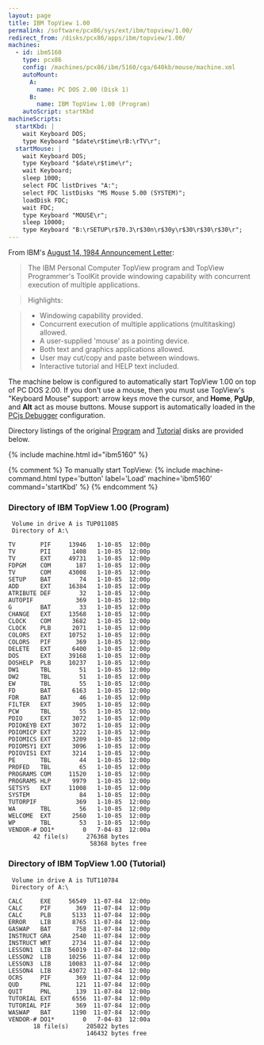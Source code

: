 ```yaml
---
layout: page
title: IBM TopView 1.00
permalink: /software/pcx86/sys/ext/ibm/topview/1.00/
redirect_from: /disks/pcx86/apps/ibm/topview/1.00/
machines:
  - id: ibm5160
    type: pcx86
    config: /machines/pcx86/ibm/5160/cga/640kb/mouse/machine.xml
    autoMount:
      A:
        name: PC DOS 2.00 (Disk 1)
      B:
        name: IBM TopView 1.00 (Program)
    autoScript: startKbd
machineScripts:
  startKbd: |
    wait Keyboard DOS;
    type Keyboard "$date\r$time\rB:\rTV\r";
  startMouse: |
    wait Keyboard DOS;
    type Keyboard "$date\r$time\r";
    wait Keyboard;
    sleep 1000;
    select FDC listDrives "A:";
    select FDC listDisks "MS Mouse 5.00 (SYSTEM)";
    loadDisk FDC;
    wait FDC;
    type Keyboard "MOUSE\r";
    sleep 10000;
    type Keyboard "B:\rSETUP\r$70.3\r$30n\r$30y\r$30\r$30\r$30\r";
---
```


From IBM's [August 14, 1984 Announcement Letter](http://www-01.ibm.com/common/ssi/ShowDoc.wss?docURL=/common/ssi/rep_ca/2/897/ENUS284-282/index.html&lang=en&request_locale=en):

> The IBM Personal Computer TopView program and TopView Programmer's ToolKit provide windowing capability with
concurrent execution of multiple applications.

> Highlights:

> - Windowing capability provided.
> - Concurrent execution of multiple applications (multitasking) allowed.
> - A user-supplied 'mouse' as a pointing device.
> - Both text and graphics applications allowed.
> - User may cut/copy and paste between windows.
> - Interactive tutorial and HELP text included.

The machine below is configured to automatically start TopView 1.00 on top of PC DOS 2.00.  If you don't use a mouse,
then you must use TopView's "Keyboard Mouse" support: arrow keys move the cursor, and **Home**, **PgUp**, and **Alt** act
as mouse buttons.  Mouse support is automatically loaded in the [PCjs Debugger](debugger/) configuration.

Directory listings of the original [Program](#directory-of-ibm-topview-100-program) and [Tutorial](#directory-of-ibm-topview-100-tutorial)
disks are provided below.

{% include machine.html id="ibm5160" %}

{% comment %}
To manually start TopView: {% include machine-command.html type='button' label='Load' machine='ibm5160' command='startKbd' %}
{% endcomment %}

### Directory of IBM TopView 1.00 (Program)

     Volume in drive A is TUP011085
     Directory of A:\

    TV       PIF     13946   1-10-85  12:00p
    TV       PII      1408   1-10-85  12:00p
    TV       EXT     49731   1-10-85  12:00p
    FDPGM    COM       187   1-10-85  12:00p
    TV       COM     43008   1-10-85  12:00p
    SETUP    BAT        74   1-10-85  12:00p
    ADD      EXT     16384   1-10-85  12:00p
    ATRIBUTE DEF        32   1-10-85  12:00p
    AUTOPIF            369   1-10-85  12:00p
    G        BAT        33   1-10-85  12:00p
    CHANGE   EXT     13568   1-10-85  12:00p
    CLOCK    COM      3682   1-10-85  12:00p
    CLOCK    PLB      2071   1-10-85  12:00p
    COLORS   EXT     10752   1-10-85  12:00p
    COLORS   PIF       369   1-10-85  12:00p
    DELETE   EXT      6400   1-10-85  12:00p
    DOS      EXT     39168   1-10-85  12:00p
    DOSHELP  PLB     10237   1-10-85  12:00p
    DW1      TBL        51   1-10-85  12:00p
    DW2      TBL        51   1-10-85  12:00p
    EW       TBL        55   1-10-85  12:00p
    FD       BAT      6163   1-10-85  12:00p
    FDR      BAT        46   1-10-85  12:00p
    FILTER   EXT      3905   1-10-85  12:00p
    PCW      TBL        55   1-10-85  12:00p
    PDIO     EXT      3072   1-10-85  12:00p
    PDIOKEYB EXT      3072   1-10-85  12:00p
    PDIOMICP EXT      3222   1-10-85  12:00p
    PDIOMICS EXT      3209   1-10-85  12:00p
    PDIOMSY1 EXT      3096   1-10-85  12:00p
    PDIOVIS1 EXT      3214   1-10-85  12:00p
    PE       TBL        44   1-10-85  12:00p
    PROFED   TBL        65   1-10-85  12:00p
    PROGRAMS COM     11520   1-10-85  12:00p
    PROGRAMS HLP      9979   1-10-85  12:00p
    SETSYS   EXT     11008   1-10-85  12:00p
    SYSTEM              84   1-10-85  12:00p
    TUTORPIF           369   1-10-85  12:00p
    WA       TBL        56   1-10-85  12:00p
    WELCOME  EXT      2560   1-10-85  12:00p
    WP       TBL        53   1-10-85  12:00p
    VENDOR-# DO1*        0   7-04-83  12:00a
           42 file(s)     276368 bytes
                           58368 bytes free

### Directory of IBM TopView 1.00 (Tutorial)

     Volume in drive A is TUT110784
     Directory of A:\

    CALC     EXE     56549  11-07-84  12:00p
    CALC     PIF       369  11-07-84  12:00p
    CALC     PLB      5133  11-07-84  12:00p
    ERROR    LIB      8765  11-07-84  12:00p
    GASWAP   BAT       758  11-07-84  12:00p
    INSTRUCT GRA      2540  11-07-84  12:00p
    INSTRUCT WRT      2734  11-07-84  12:00p
    LESSON1  LIB     56019  11-07-84  12:00p
    LESSON2  LIB     10256  11-07-84  12:00p
    LESSON3  LIB     10083  11-07-84  12:00p
    LESSON4  LIB     43072  11-07-84  12:00p
    OCRS     PIF       369  11-07-84  12:00p
    QUD      PNL       121  11-07-84  12:00p
    QUIT     PNL       139  11-07-84  12:00p
    TUTORIAL EXT      6556  11-07-84  12:00p
    TUTORIAL PIF       369  11-07-84  12:00p
    WASWAP   BAT      1190  11-07-84  12:00p
    VENDOR-# DO1*        0   7-04-83  12:00a
           18 file(s)     205022 bytes
                          146432 bytes free
